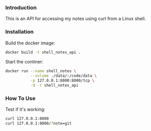 ### Introduction
This is an API for accessing my notes using curl from a Linux shell. 

### Installation
Build the docker image:
```bash
docker build -t shell_notes_api .
```

Start the continer:
```bash
docker run --name shell_notes \
           --volume ./data/:/code/data \
           -p 127.0.0.1:8000:8000/tcp \
           -d -t shell_notes_api
```

### How To Use
Test if it's working:
```bash
curl 127.0.0.1:8000
curl 127.0.0.1:8000/?note=git
```
